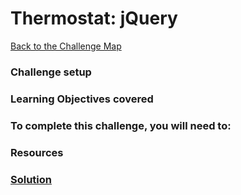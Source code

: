 # Thermostat: jQuery

[Back to the Challenge Map](0_challenge_map.md)

### Challenge setup

### Learning Objectives covered

### To complete this challenge, you will need to:

### Resources

### [Solution](solutions/7.md)
